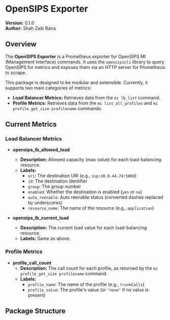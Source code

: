 # OpenSIPS Exporter

**Version:** 0.1.0  
**Author:** Shah Zaib Rana

## Overview

The **OpenSIPS Exporter** is a Prometheus exporter for OpenSIPS MI (Management Interface) commands. It uses the `opensipscli` library to query OpenSIPS for metrics and exposes them via an HTTP server for Prometheus to scrape.

This package is designed to be modular and extensible. Currently, it supports two main categories of metrics:
- **Load Balancer Metrics:** Retrieves data from the `mi lb_list` command.
- **Profile Metrics:** Retrieves data from the `mi list_all_profiles` and `mi profile_get_size profilename` commands.

## Current Metrics

### Load Balancer Metrics

- **opensips_lb_allowed_load**  
  - **Description:** Allowed capacity (max value) for each load-balancing resource.
  - **Labels:**  
    - `uri`: The destination URI (e.g., `sip:10.0.44.74:5060`)
    - `id`: The destination identifier
    - `group`: The group number
    - `enabled`: Whether the destination is enabled (`yes` or `no`)
    - `auto_reenable`: Auto reenable status (converted dashes replaced by underscores)
    - `resource_name`: The name of the resource (e.g., `application`)

- **opensips_lb_current_load**  
  - **Description:** The current load value for each load-balancing resource.
  - **Labels:** Same as above.

### Profile Metrics

- **profile_call_count**  
  - **Description:** The call count for each profile, as returned by the `mi profile_get_size profilename` command.
  - **Labels:**  
    - `profile_name`: The name of the profile (e.g., `trunkCalls`)
    - `profile_value`: The profile's value (or `"none"` if no value is present)

## Package Structure

